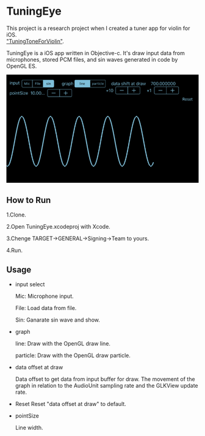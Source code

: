 # TuningEye

This project is a research project when I created a tuner app for violin for iOS.  
["TuningToneForViolin"](https://itunes.apple.com/app/tuningtoneforviolin/id719362890?mt=8).

TuningEye is a iOS app written in Objective-c. It's draw input data from microphones, stored PCM files, and sin waves generated in code by OpenGL ES.

![image](README/teImage.png)

How to Run
---
1.Clone.

2.Open TuningEye.xcodeproj with Xcode.

3.Chenge TARGET->GENERAL->Signing->Team to yours.

4.Run. 

Usage
---
* input select

  Mic: Microphone input.

  File: Load data from file.

  Sin: Ganarate sin wave and show.

* graph

   line: Draw with the OpenGL draw line.

   particle: Draw with the OpenGL draw particle.

* data offset at draw

   Data offset to get data from input buffer for draw. The movement of the graph in relation to the AudioUnit sampling rate and the GLKView update rate.

* Reset
   Reset "data offset at draw" to default.


* pointSize

   Line width.
